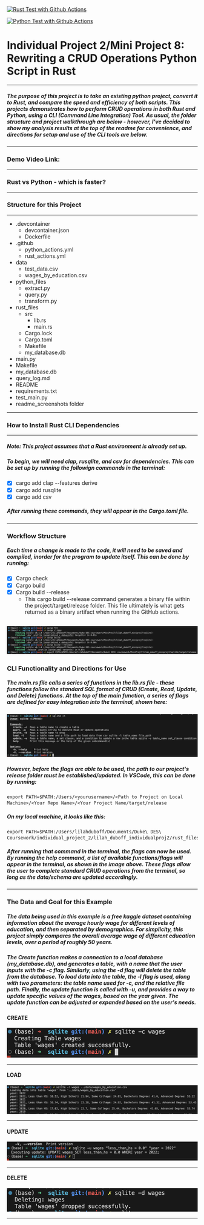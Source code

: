 [![Rust Test with Github Actions](https://github.com/nogibjj/lilah_duboff_individualproj2/actions/workflows/rust_actions.yml/badge.svg)](https://github.com/nogibjj/lilah_duboff_individualproj2/actions/workflows/rust_actions.yml)

[![Python Test with Github Actions](https://github.com/nogibjj/lilah_duboff_individualproj2/actions/workflows/python_actions.yml/badge.svg)](https://github.com/nogibjj/lilah_duboff_individualproj2/actions/workflows/python_actions.yml)

# Individual Project 2/Mini Project 8: Rewriting a CRUD Operations Python Script in Rust
---
##### The purpose of this project is to take an existing python project, convert it to Rust, and compare the speed and efficiency of both scripts. This projects demonstrates how to perform CRUD operations in both Rust and Python, using a CLI (Command Line Integration) Tool. As usual, the folder structure and project walkthrough are below - however, I've decided to show my analysis results at the top of the readme for convenience, and directions for setup and use of the CLI tools are below.  
---
### Demo Video Link:

___
### Rust vs Python - which is faster?

___
### Structure for this Project
---
- .devcontainer
    - devcontainer.json
    - Dockerfile
- .github
    - python_actions.yml
    - rust_actions.yml
- data
    - test_data.csv
    - wages_by_education.csv
- python_files
    - extract.py
    - query.py
    - transform.py
- rust_files
    - src
        - lib.rs
        - main.rs
    - Cargo.lock
    - Cargo.toml
    - Makefile
    - my_database.db
- main.py
- Makefile
- my_database.db
- query_log.md
- README
- requirements.txt
- test_main.py
- readme_screenshots folder
---
### How to Install Rust CLI Dependencies
---
##### *Note: This project assumes that a Rust environment is already set up.*
##### To begin, we will need clap, rusqlite, and csv for dependencies. This can be set up by running the followign commands in the terminal:
- [x] cargo add clap --features derive
- [x] cargo add rusqlite
- [x] cargo add csv

##### After running these commands, they will appear in the Cargo.toml file. 
---
### Workflow Structure
##### Each time a change is made to the code, it will need to be saved and compiled, inorder for the program to update itself. This can be done by running:
- [x] Cargo check
- [x] Cargo build
- [x] Cargo build --release
    - This cargo build --release command generates a binary file within the project/target/release folder. This file ultimately is what gets returned as a binary artifact when running the GitHub actions.

![alt text](readme_screenshots/path_image.png)
---
### CLI Functionality and Directions for Use
##### The main.rs file calls a series of functions in the lib.rs file - these functions follow the standard SQL format of CRUD (Create, Read, Update, and Delete) functions. At the top of the main function, a series of flags are defined for easy integration into the terminal, shown here:
![alt text](readme_screenshots/flags_image.png)

##### However, before the flags are able to be used, the path to our project's release folder must be established/updated. In VSCode, this can be done by running:
    export PATH=$PATH:/Users/<yourusername>/<Path to Project on Local Machine>/<Your Repo Name>/<Your Project Name/target/release

##### On my local machine, it looks like this:
    export PATH=$PATH:/Users/lilahduboff/Documents/Duke\ DES\ Coursework/individual_project_2/lilah_duboff_individualproj2/rust_files/target/release

##### After running that command in the terminal, the flags can now be used. By running the help command, a list of available functions/flags will appear in the terminal, as shown in the image above. These flags allow the user to complete standard CRUD operations from the terminal, so long as the data/schema are updated accordingly.
---
### The Data and Goal for this Example
#####    The data being used in this example is a free kaggle dataset containing information about the average hourly wage for different levels of education, and then separated by demographics. For simplicity, this project simply compares the overall average wage of different education levels, over a period of roughly 50 years.
#####   The Create function makes a connection to a local database (my_database.db), and generates a table, with a name that the user inputs with the -c flag. Similarly, using the -d flag will delete the table from the database. To load data into the table, the -l flag is used, along with two parameters: the table name used for -c, and the relative file path. Finally, the update function is called with -u, and provides a way to update specific values of the wages, based on the year given. The update function can be adjusted or expanded based on the user's needs.
#### **CREATE**
![alt text](readme_screenshots/create_image.png)

---
#### **LOAD**
![alt text](readme_screenshots/load_image.png)

---
#### **UPDATE**
![alt text](readme_screenshots/update_image.png)

---
#### **DELETE**
![alt text](readme_screenshots/delete_image.png)

---
